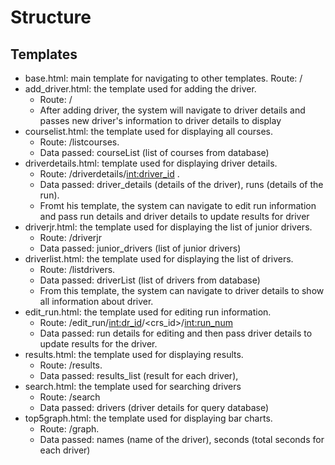 # Structure

## Templates
* base.html: main template for navigating to other templates. Route: /
* add_driver.html: the template used for adding the driver. 
    * Route: /
    * After adding driver, the system will navigate to driver details and passes new driver's information to driver details to display
* courselist.html: the template used for displaying all courses. 
    * Route: /listcourses. 
    * Data passed: courseList (list of courses from database)
* driverdetails.html: template used for displaying driver details. 
    * Route: /driverdetails/<int:driver_id> . 
    * Data passed: driver_details (details of the driver), runs (details of the run).
    * Fromt his template, the system can navigate to edit run information and pass run details and driver details to update results for driver
* driverjr.html: the template used for displaying the list of junior drivers. 
    * Route: /driverjr
    * Data passed: junior_drivers (list of junior drivers)
* driverlist.html: the template used for displaying the list of drivers. 
    * Route: /listdrivers. 
    * Data passed: driverList (list of drivers from database)
    * From this template, the system can navigate to driver details to show all information about driver.
* edit_run.html: the template used for editing run information.
    * Route: /edit_run/<int:dr_id>/<crs_id>/<int:run_num>
    * Data passed: run details for editing and then pass driver details to update results for the driver.
* results.html: the template used for displaying results. 
    * Route: /results. 
    * Data passed: results_list (result for each driver), 
* search.html: the template used for searching drivers
    * Route: /search
    * Data passed: drivers (driver details for query database)
* top5graph.html: the template used for displaying bar charts. 
    * Route: /graph. 
    * Data passed: names (name of the driver), seconds (total seconds for each driver)
